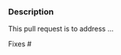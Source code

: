 <!-- This comments are hidden when you submit the pull request,
so you do not need to remove them! -->

<!-- Please be sure to check out our contributing guidelines,
https://github.com/astropy/astropy/blob/master/CONTRIBUTING.md .
Please be sure to check out our code of conduct,
https://github.com/astropy/astropy/blob/master/CODE_OF_CONDUCT.md . -->

<!-- If you are new or need to be re-acquainted with Astropy
contributing workflow, please see
http://docs.astropy.org/en/latest/development/workflow/development_workflow.html .
There is even a practical example at
https://docs.astropy.org/en/latest/development/workflow/git_edit_workflow_examples.html#astropy-fix-example . -->

<!-- Astropy coding style guidelines can be found here:
https://docs.astropy.org/en/latest/development/codeguide.html#coding-style-conventions
Our testing infrastructure enforces to follow a subset of the PEP8 to be
followed. You can check locally whether your changes have followed these by
running the following command:

tox -e codestyle

-->

<!-- Please just have a quick search on GitHub to see if a similar
pull request has already been posted.
We have old closed pull requests that might provide useful code or ideas
that directly tie in with your pull request. -->

<!-- We have several automatic features that run when a pull request is open.
They can appear daunting but do not worry because maintainers will help
you navigate them, if necessary. -->

### Description
<!-- Provide a general description of what your pull request does.
Complete the following sentence and add relevant details as you see fit. -->

<!-- In addition please ensure that the pull request title is descriptive
and allows maintainers to infer the applicable subpackage(s). -->

This pull request is to address ...

<!-- If the pull request closes any open issues you can add this.
If you replace <Issue Number> with a number, GitHub will automatically link it.
If this pull request is unrelated to any issues, please remove
the following line. -->

Fixes #<Issue Number>
